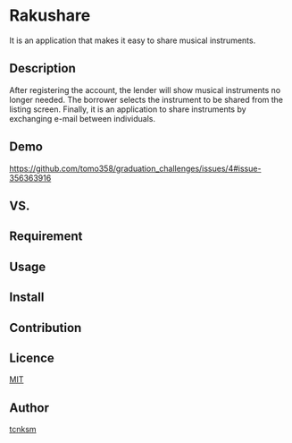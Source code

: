 Rakushare
====

It is an application that makes it easy to share musical instruments.
## Description
After registering the account, the lender will show musical instruments no longer needed.
The borrower selects the instrument to be shared from the listing screen.
Finally, it is an application to share instruments by exchanging e-mail between individuals.
## Demo
https://github.com/tomo358/graduation_challenges/issues/4#issue-356363916
## VS. 

## Requirement

## Usage

## Install

## Contribution

## Licence

[MIT](https://github.com/tcnksm/tool/blob/master/LICENCE)

## Author

[tcnksm](https://github.com/tcnksm)
